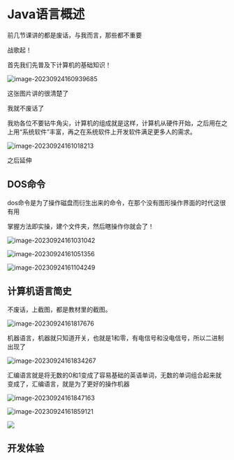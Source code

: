 # Java语言概述

前几节课讲的都是废话，与我而言，那些都不重要

<audio src="D:\Programing\NowJavaTime\media\DAKOOKA - Умри, если меня не любишь.mp3"></audio>

战歌起！



首先我们先普及下计算机的基础知识！

<img src="D:\Programing\NowJavaTime\assets\image-20230924160939685.png" alt="image-20230924160939685"  />

这张图片讲的很清楚了

我就不废话了

我劝各位不要钻牛角尖，计算机的组成就是这样，计算机从硬件开始，之后用在之上用“系统软件”丰富，再之在系统软件上开发软件满足更多人的需求。

![image-20230924161018213](D:\Programing\NowJavaTime\assets\image-20230924161018213.png)

之后延伸

## DOS命令

dos命令是为了操作磁盘而衍生出来的命令，在那个没有图形操作界面的时代这很有用

掌握方法即实操，建个文件夹，然后瞎操作你就会了！

![image-20230924161031042](D:\Programing\NowJavaTime\assets\image-20230924161031042.png)

![image-20230924161051356](D:\Programing\NowJavaTime\assets\image-20230924161051356.png)

![image-20230924161104249](D:\Programing\NowJavaTime\assets\image-20230924161104249.png)

## 计算机语言简史

不废话，上截图，都是教材里的截图。

![image-20230924161817676](D:\Programing\NowJavaTime\assets\image-20230924161817676.png)

机器语言，机器就只知道开关，也就是1和零，有电信号和没电信号，所以二进制出现了

![image-20230924161834267](D:\Programing\NowJavaTime\assets\image-20230924161834267.png)

汇编语言就是将无数的0和1变成了容易基础的英语单词，无数的单词组合起来就变成了，汇编语言，就是为了更好的操作机器

![image-20230924161847163](D:\Programing\NowJavaTime\assets\image-20230924161847163.png)



![image-20230924161859121](D:\Programing\NowJavaTime\assets\image-20230924161859121.png)

![](D:\Programing\NowJavaTime\assets\image-20230924161908621.png)

## 开发体验